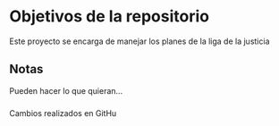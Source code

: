 # Objetivos de la repositorio

Este proyecto se encarga de manejar los planes de la liga de la justicia


## Notas
Pueden hacer lo que quieran...

###
Cambios realizados en GitHu
